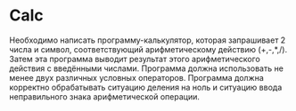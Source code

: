 # Calc
Необходимо написать программу-калькулятор, которая запрашивает 2 числа и символ, соответствующий арифметическому действию (+,-,*,/). Затем эта программа выводит результат этого арифметического действия с введёнными числами. Программа должна использовать не менее двух различных условных операторов. Программа должна корректно обрабатывать ситуацию деления на ноль и ситуацию ввода неправильного знака арифметической операции.
